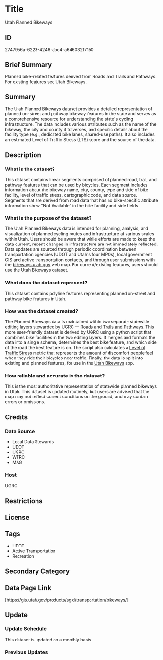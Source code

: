# Title

Utah Planned Bikeways

## ID

2747956a-6223-4246-abc4-a646032f7150

## Brief Summary

Planned bike-related features derived from Roads and Trails and Pathways. For existing features see Utah Bikeways.

## Summary

The Utah Planned Bikeways dataset provides a detailed representation of planned on-street and pathway bikeway features in the state and serves as a comprehensive resource for understanding the state's cycling infrastructure. The data includes various attributes such as the name of the bikeway, the city and county it traverses, and specific details about the facility type (e.g., dedicated bike lanes, shared-use paths). It also includes an estimated Level of Traffic Stress (LTS) score and the source of the data.

## Description

### What is the dataset?

This dataset contains linear segments comprised of planned road, trail, and pathway features that can be used by bicycles. Each segment includes information about the bikeway name, city, county, type and side of bike facility, level of traffic stress, cartographic code, and data source. Segments that are derived from road data that has no bike-specific attribute information show "Not Available" in the bike facility and side fields.

### What is the purpose of the dataset?

The Utah Planned Bikeways data is intended for planning, analysis, and visualization of planned cycling routes and infrastructure at various scales within Utah. Users should be aware that while efforts are made to keep the data current, recent changes in infrastructure are not immediately reflected. Data updates are sourced through periodic coordination between transportation agencies (UDOT and Utah's four MPOs), local government GIS and active transportation contacts, and through user submissions with the [bikeways.utah.gov](https://bikeways.utah.gov/) web map.  For current/existing features, users should use the Utah Bikeways dataset.

### What does the dataset represent?

This dataset contains polyline features representing planned on-street and pathway bike features in Utah.

### How was the dataset created?

The Planned Bikeways data is maintained within two separate statewide editing layers stewarded by UGRC &mdash; [Roads](https://gis.utah.gov/products/sgid/transportation/road-centerlines/) and [Trails and Pathways](https://gis.utah.gov/products/sgid/recreation/trails-pathways/). This more user-friendly dataset is derived by UGRC using a python script that combines bike facilities in the two editing layers. It merges and formats the data into a single schema, determines the best bike feature, and which side of the road the best feature is on. The script also calculates a [Level of Traffic Stress](ttps://docs.google.com/document/d/1eo9BscAbXFHKlw8EONFRi4lntBwvON8JzV6tN2D_j6I/edit?tab=t.0) metric that represents the amount of discomfort people feel when they ride their bicycles near traffic. Finally, the data is split into existing and planned features, for use in the [Utah Bikeways](https://bikeways.utah.gov/) app.

### How reliable and accurate is the dataset?

This is the most authoritative representation of statewide planned bikeways in Utah. This dataset is updated routinely, but users are advised that the map may not reflect current conditions on the ground, and may contain errors or omissions.

## Credits

### Data Source

- Local Data Stewards
- UDOT
- UGRC
- WFRC
- MAG

### Host

UGRC

## Restrictions

## License

## Tags

- UDOT
- Active Transportation
- Recreation

## Secondary Category

## Data Page Link

[https://gis.utah.gov/products/sgid/transportation/bikeways/]

## Update

### Update Schedule

This dataset is updated on a monthly basis.

### Previous Updates
